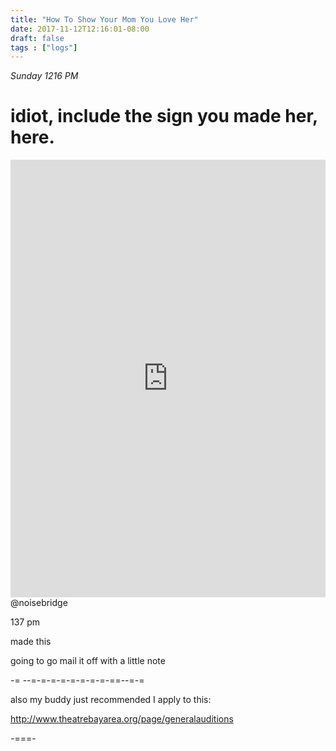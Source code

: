```yaml
---
title: "How To Show Your Mom You Love Her"
date: 2017-11-12T12:16:01-08:00
draft: false
tags : ["logs"]
---
```


*Sunday 1216 PM*

# idiot, include the sign you made her, here.

<iframe width="100%" height="700" scrolling="no" frameborder="no" src="https://w.soundcloud.com/player/?url=https%3A//api.soundcloud.com/tracks/356491535%3Fsecret_token%3Ds-hM039&amp;color=%23ff5500&amp;auto_play=false&amp;hide_related=false&amp;show_comments=true&amp;show_user=true&amp;show_reposts=false&amp;show_teaser=true&amp;visual=true"></iframe>
@noisebridge



137 pm

made this

going to go mail it off with a little note

-=
--=-=-=-=-=-=-=-=-==--=-=



also my buddy just recommended I apply to this:

http://www.theatrebayarea.org/page/generalauditions


-===-
